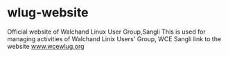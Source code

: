 # wlug-website
Official website of Walchand Linux User Group,Sangli
This is used for managing activities of Walchand Linix Users' Group, WCE Sangli
link to the website www.wcewlug.org
